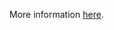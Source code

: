 More information [here](https://docs.prismacloud.io/en/enterprise-edition/policy-reference/oci-policies/general/bc-oci-2-5).
